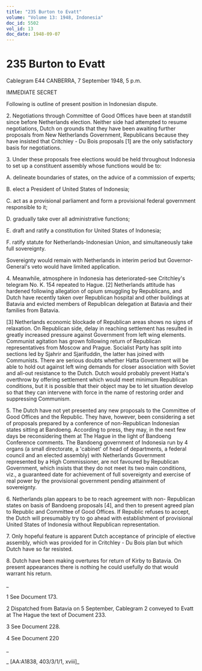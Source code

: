 ```yaml
---
title: "235 Burton to Evatt"
volume: "Volume 13: 1948, Indonesia"
doc_id: 5502
vol_id: 13
doc_date: 1948-09-07
---
```


# 235 Burton to Evatt

Cablegram E44 CANBERRA, 7 September 1948, 5 p.m.

IMMEDIATE SECRET

Following is outline of present position in Indonesian dispute.

2\. Negotiations through Committee of Good Offices have been at standstill since before Netherlands election. Neither side had attempted to resume negotiations, Dutch on grounds that they have been awaiting further proposals from New Netherlands Government, Republicans because they have insisted that Critchley - Du Bois proposals [1] are the only satisfactory basis for negotiations.

3\. Under these proposals free elections would be held throughout Indonesia to set up a constituent assembly whose functions would be to:

A. delineate boundaries of states, on the advice of a commission of experts;

B. elect a President of United States of Indonesia;

C. act as a provisional parliament and form a provisional federal government responsible to it;

D. gradually take over all administrative functions;

E. draft and ratify a constitution for United States of Indonesia;

F. ratify statute for Netherlands-Indonesian Union, and simultaneously take full sovereignty.

Sovereignty would remain with Netherlands in interim period but Governor-General's veto would have limited application.

4\. Meanwhile, atmosphere in Indonesia has deteriorated-see Critchley's telegram No. K. 154 repeated to Hague. [2] Netherlands attitude has hardened following allegation of opium smuggling by Republicans, and Dutch have recently taken over Republican hospital and other buildings at Batavia and evicted members of Republican delegation at Batavia and their families from Batavia.

[3] Netherlands economic blockade of Republican areas shows no signs of relaxation. On Republican side, delay in reaching settlement has resulted in greatly increased pressure against Government from left wing elements. Communist agitation has grown following return of Republican representatives from Moscow and Prague. Socialist Party has split into sections led by Sjahrir and Sjarifuddin, the latter has joined with Communists. There are serious doubts whether Hatta Government will be able to hold out against left wing demands for closer association with Soviet and all-out resistance to the Dutch. Dutch would probably prevent Hatta's overthrow by offering settlement which would meet minimum Republican conditions, but it is possible that their object may be to let situation develop so that they can intervene with force in the name of restoring order and suppressing Communism.

5\. The Dutch have not yet presented any new proposals to the Committee of Good Offices and the Republic. They have, however, been considering a set of proposals prepared by a conference of non-Republican Indonesian states sitting at Bandoeng. According to press, they may, in the next few days be reconsidering them at The Hague in the light of Bandoeng Conference comments. The Bandoeng government of Indonesia run by 4 organs (a small directorate, a 'cabinet' of head of departments, a federal council and an elected assembly) with Netherlands Government represented by a High Commissioner, are not favoured by Republican Government, which insists that they do not meet its two main conditions, viz., a guaranteed date for achievement of full sovereignty and exercise of real power by the provisional government pending attainment of sovereignty.

6\. Netherlands plan appears to be to reach agreement with non- Republican states on basis of Bandoeng proposals [4], and then to present agreed plan to Republic and Committee of Good Offices. If Republic refuses to accept, the Dutch will presumably try to go ahead with establishment of provisional United States of Indonesia without Republican representation.

7\. Only hopeful feature is apparent Dutch acceptance of principle of elective assembly, which was provided for in Critchley - Du Bois plan but which Dutch have so far resisted.

8\. Dutch have been making overtures for return of Kirby to Batavia. On present appearances there is nothing he could usefully do that would warrant his return.

_

1 See Document 173.

2 Dispatched from Batavia on 5 September, Cablegram 2 conveyed to Evatt at The Hague the text of Document 233.

3 See Document 228.

4 See Document 220

_

_ [AA:A1838, 403/3/1/1, xviii]_
